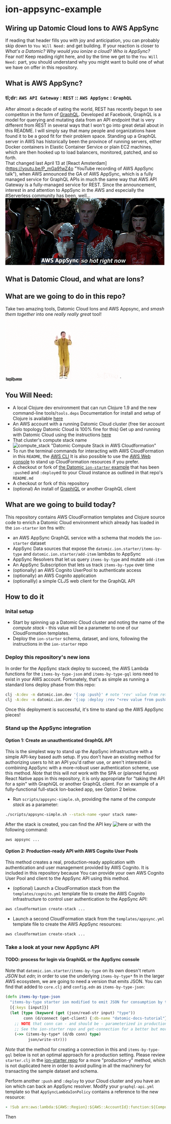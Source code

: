 # ion-appsync-example

## Wiring up Datomic Cloud Ions to AWS AppSync
If reading that header fills you with joy and anticipation, you can probably skip down to `You Will Need:` and get building. If your reaction is closer to  
_What's a Datomic? Why would you ionize a cloud? Who is AppSync?_  
Fear not! Keep reading right here, and by the time we get to the `You Will Need:` part, you should understand why you might want to build one of what we have on offer in this repository.

## What is AWS AppSync?
### tl;dr: `AWS API Gateway` : `REST` :: `AWS AppSync` : `GraphQL`
After almost a decade of eating the world, REST has recently begun to see competiton in the form of [GraphQL](https://www.graphql.org). Developed at Facebook, GraphQL is a model for querying and mutating data from an API endpoint that is very different from REST in several ways that I won't go into great detail about in this README. I will simply say that many people and organizations have found it to be a good fit for their problem space. Standing up a GraphQL server in AWS has historically been the province of running servers, either Docker containers in Elastic Container Service or plain EC2 machines, which are then hooked up to load balancers, monitored, patched, and so forth.  
That changed last April 13 at [React Amsterdam] (https://youtu.be/P_mGa91wZ4o "YouTube recording of AWS AppSync talk"), when AWS announced the GA of AWS AppSync, which is a fully managed service for GraphQL APIs in much the same way that AWS API Gateway is a fully-managed service for REST. Since the announcement, interest in and attention to AppSync in the AWS and especially the #Serverless community has been, well... ![sohotrightnow "Very high"](./doc/images/sohotrightnow.gif)

## What is Datomic Cloud, and what are Ions?

## What are we going to do in this repo?
Take two amazing tools, Datomic Cloud Ions and AWS Appsync, and _smash them together_ into one _really really great_ tool!
![ppap "Pen pineapple apple pen!"](./doc/images/ppap.gif)`

## You Will Need:
- A local Clojure dev environment that can run Clojure 1.9 and the new command-line tools/`tools.deps`
  Documentation for install and setup of Clojure is available [here](https://clojure.org/guides/getting_started)
- An AWS account with a running Datomic Cloud cluster (free tier account Solo topology Datomic Cloud is 100% fine for this)
  Get up and running with Datomic Cloud using the instructions [here](https://docs.datomic.com/cloud/setting-up.html)
- That cluster's compute stack name ![compute_stack "Datomic Compute Stack in AWS Cloudformation"](./doc/images/datomic_cloud_stack.png)
- To run the terminal commands for interacting with AWS CloudFormation in this `README`, the [AWS CLI](https://docs.aws.amazon.com/cli/latest/userguide/cli-chap-welcome.html)
It is also possible to use the [AWS Web console](https://docs.aws.amazon.com/AWSCloudFormation/latest/UserGuide/cfn-using-console.html) to stand up CloudFormation resources if you prefer.
- A checkout or fork of [the Datomic `ion-starter` example](https://github.com/datomic/ion-starter) that has been `:push`ed and `:deploy`ed to your Cloud instance as outlined in that repo's `README.md`
- A checkout or fork of this repository
- (optional) An install of [GraphiQL](https://graphiql.org/) or another GraphQL client

## What are we going to build today?
This repository contains AWS CloudFormation templates and Clojure source code to enrich a Datomic Cloud environment which already has loaded in the `ion-starter` ion fns with:


- an AWS AppSync GraphQL service with a schema that models the `ion-starter` dataset
- AppSync Data sources that expose the `datomic.ion.starter/items-by-type` and `datomic.ion.starter/add-item` lambdas to AppSync
- AppSync Resolvers that let us query `items-by-type` and mutate `add-item`
- An AppSync Subscription that lets us track `items-by-type` over time
- (optionally) an AWS Cognito UserPool to authenticate access
- (optionally) an AWS Cognito application
- (optionallly) a simple CLJS web client for the GraphQL API

## How to do it

### Inital setup
- Start by spinning up a Datomic Cloud cluster and noting the name of the _compute stack_ - this value will be a parameter to one of our CloudFormation templates.
- Deploy the `ion-starter` schema, dataset, and ions, following the instructions in the `ion-starter` repo

### Deploy this repository's new ions
In order for the AppSync stack deploy to succeed, the AWS Lambda functions for the `items-by-type-json` and `items-by-type-gql` ions need to exist in your AWS account. Fortunately, that's as simple as running a standard Ions deploy phase from this repo:
```bash
clj -A:dev -m datomic.ion.dev '{:op :push}' # note 'rev' value from return statement
clj -A:dev -m datomic.ion.dev '{:op :deploy :rev "<rev value from push>" :group "<your compute stack name>"}'
```
Once this deployment is successful, it's time to stand up the AWS AppSync pieces!

### Stand up the AppSync integration
#### Option 1: Create an unauthenticated GraphQL API
This is the simplest way to stand up the AppSync infrastructure with a simple API-key based auth setup. If you don't have an existing method for authorizing users to hit an API you'd rather use, or aren't interested in combining AppSync with a more-robust user authentication scheme, use this method. *Note* that this will _not_ work with the SPA or (planned future) React Native apps in this repository, it is only appropriate for "taking the API for a spin" with GraphiQL or another GraphQL client. For an example of a fully-functional full-stack Ion-backed app, see Option 2 below.

- Run `scripts/appsync-simple.sh`, providing the name of the _compute stack_ as a parameter:
```bash
./scripts/appsync-simple.sh --stack-name <your stack name>
```
After the stack is created, you can find the API key ![here]()
or with the following command:
```shell
aws appsync ...
```

#### Option 2: Production-ready API with AWS Cognito User Pools
This method creates a real, production-ready application with authentication and user management provided by AWS Cognito. It is included in this repository because You can provide your own AWS Cognito User Pool and client to the AppSync API using this method.
- (optional) Launch a CloudFormation stack from the `templates/cognito.yml` template file to create the AWS Cognito infrastructure to control user authentication to the AppSync API:
```bash
aws cloudformation create-stack ...
```
- Launch a second CloudFormation stack from the `templates/appsync.yml` template file to create the AWS AppSync resources: 
```bash
aws cloudformation create-stack ...
```

### Take a look at your new AppSync API

#### TODO: process for login via GraphiQL or the AppSync console
Note that `datomic.ion.starter/items-by-type` on its own doesn't return _JSON_ but _edn_; in order to use the underlying `items-by-type*` fn in the larger AWS ecosystem, we are going to need a version that emits JSON. You can find that added to `core.clj` and `config.edn` as `items-by-type-json`:
```clojure
(defn items-by-type-json
  "items-by-type starter ion modified to emit JSON for consumption by the AWS service ecosystem"
  [{:keys [input]}]
  (let [type (keyword (get (json/read-str input) "type"))
        conn (d/connect (get-client) {:db-name "datomic-docs-tutorial"})]
    ;; NOTE that conn can - and should be - parameterized in production builds.
    ;; See the ion-starter repo and get-connection for a better but more verbose approach
    (->> (items-by-type* (d/db conn) type)
          json/write-str)))
```

*Note* that the method for creating a connection in this and `items-by-type-gql` below is not an optimal approach for a production setting. Please review `starter.clj` in the [ion-starter repo](https://github.com/datomic/ion-starter) for a more "production-y" method, which is not duplicated here in order to avoid pulling in all the machinery for transacting the sample dataset and schema.

Perform another `:push` and `:deploy` to your Cloud cluster and you have an ion which can back an AppSync resolver. Modify your `graphql-api.yml` template so that `AppSyncLambdaIonPolicy` contains a reference to the new resource: 
```YAML
- !Sub arn:aws:lambda:${AWS::Region}:${AWS::AccountId}:function:${ComputeStackName}-items-by-type-json
```
Then 
